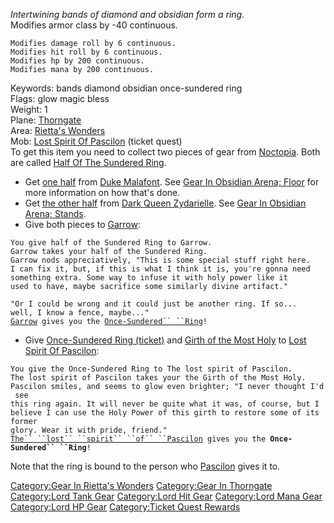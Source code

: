 *Intertwining bands of diamond and obsidian form a ring.*  
Modifies armor class by -40 continuous.

`Modifies damage roll by 6 continuous.`  
`Modifies hit roll by 6 continuous.`  
`Modifies hp by 200 continuous.`  
`Modifies mana by 200 continuous.`

Keywords: bands diamond obsidian once-sundered ring  
Flags: glow magic bless  
Weight: 1  
Plane: [Thorngate](:Category:Thorngate.md "wikilink")  
Area: [Rietta's Wonders](:Category:Rietta's_Wonders.md "wikilink")  
Mob: [Lost Spirit Of Pascilon](Lost_Spirit_Of_Pascilon "wikilink")
(ticket quest)  
To get this item you need to collect two pieces of gear from
[Noctopia](:Category:Noctopia.md "wikilink"). Both are called [Half Of
The Sundered Ring](Half_Of_The_Sundered_Ring "wikilink").

-   Get [one half](Half_Of_The_Sundered_Ring_(Duke).md "wikilink") from
    [Duke Malafont](Duke_Malafont "wikilink"). See [Gear In Obsidian
    Arena; Floor](:Category:Gear_In_Obsidian_Arena;_Floor.md "wikilink")
    for more information on how that's done.
-   Get [the other
    half](Half_Of_The_Sundered_Ring_(Queen).md "wikilink") from [Dark
    Queen Zydarielle](Zydarielle,_Queen_Of_Stars.md "wikilink"). See
    [Gear In Obsidian Arena;
    Stands](:Category:Gear_In_Obsidian_Arena;_Stands.md "wikilink").
-   Give both pieces to [Garrow](Garrow "wikilink"):

`You give half of the Sundered Ring to Garrow.`  
`Garrow takes your half of the Sundered Ring.`  
`Garrow nods appreciatively, "This is some special stuff right here.`  
`I can fix it, but, if this is what I think it is, you're gonna need`  
`something extra. Some way to infuse it with holy power like it`  
`used to have, maybe sacrifice some similarly divine artifact."`  
  
`"Or I could be wrong and it could just be another ring. If so...`  
`well, I know a fence, maybe..." `  
[`Garrow`](Garrow "wikilink")` gives you the `[`Once-Sundered`` ``Ring`](Once-Sundered_Ring_(ticket).md "wikilink")`!`

-   Give [Once-Sundered Ring
    (ticket)](Once-Sundered_Ring_(ticket) "wikilink") and [ Girth of the
    Most Holy](Girth_Of_The_Most_Holy.md "wikilink") to [Lost Spirit Of
    Pascilon](Lost_Spirit_Of_Pascilon "wikilink"):

`You give the Once-Sundered Ring to The lost spirit of Pascilon.`  
`The lost spirit of Pascilon takes your the Girth of the Most Holy.`  
`Pascilon smiles, and seems to glow even brighter; "I never thought I'd see`  
`this ring again. It will never be quite what it was, of course, but I`  
`believe I can use the Holy Power of this girth to restore some of its former`  
`glory. Wear it with pride, friend."`  
[`The`` ``lost`` ``spirit`` ``of`` ``Pascilon`](Lost_Spirit_Of_Pascilon.md "wikilink")` gives you the `**`Once-Sundered`` ``Ring`**`!`

Note that the ring is bound to the person who
[Pascilon](Lost_Spirit_Of_Pascilon.md "wikilink") gives it to.

[Category:Gear In Rietta's
Wonders](Category:Gear_In_Rietta's_Wonders "wikilink") [Category:Gear In
Thorngate](Category:Gear_In_Thorngate "wikilink") [Category:Lord Tank
Gear](Category:Lord_Tank_Gear "wikilink") [Category:Lord Hit
Gear](Category:Lord_Hit_Gear "wikilink") [Category:Lord Mana
Gear](Category:Lord_Mana_Gear "wikilink") [Category:Lord HP
Gear](Category:Lord_HP_Gear "wikilink") [Category:Ticket Quest
Rewards](Category:Ticket_Quest_Rewards "wikilink")
